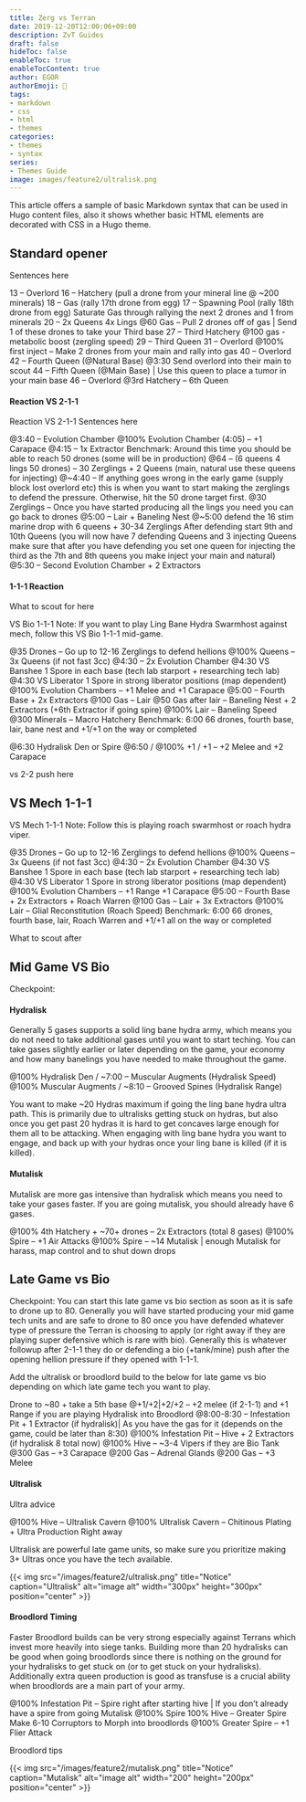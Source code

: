 ```yaml
---
title: Zerg vs Terran
date: 2019-12-20T12:00:06+09:00
description: ZvT Guides
draft: false
hideToc: false
enableToc: true
enableTocContent: true
author: EGOR
authorEmoji: 🤖
tags:
- markdown
- css
- html
- themes
categories:
- themes
- syntax
series:
- Themes Guide
image: images/feature2/ultralisk.png
---
```


This article offers a sample of basic Markdown syntax that can be used in Hugo content files, also it shows whether basic HTML elements are decorated with CSS in a Hugo theme.
<!--more-->

## Standard opener

Sentences here

13 – Overlord
16 – Hatchery (pull a drone from your mineral line @ ~200 minerals)
18 – Gas (rally 17th drone from egg)
17 – Spawning Pool (rally 18th drone from egg)
Saturate Gas through rallying the next 2 drones and 1 from minerals
20 – 2x Queens 4x Lings
@60 Gas – Pull 2 drones off of gas | Send 1 of these drones to take your Third base
27 – Third Hatchery
@100 gas - metabolic boost (zergling speed)
29 – Third Queen
31 – Overlord
@100% first inject – Make 2 drones from your main and rally into gas
40 – Overlord
42 – Fourth Queen (@Natural Base)
@3:30 Send overlord into their main to scout
44 – Fifth Queen (@Main Base) | Use this queen to place a tumor in your main base
46 – Overlord
@3rd Hatchery – 6th Queen


#### Reaction VS 2-1-1

Reaction VS 2-1-1
Sentences here

@3:40 – Evolution Chamber
@100% Evolution Chamber (4:05) – +1 Carapace
@4:15 – 1x Extractor
Benchmark: Around this time you should be able to reach 50 drones (some will be in production)
@64 – (6 queens 4 lings 50 drones) – 30 Zerglings + 2 Queens (main, natural use these queens for injecting)
@~4:40 – If anything goes wrong in the early game (supply block lost overlord etc) this is when you want to start making the zerglings to defend the pressure. Otherwise, hit the 50 drone target first.
@30 Zerglings – Once you have started producing all the lings you need you can go back to drones
@5:00 – Lair + Baneling Nest
@~5:00 defend the 16 stim marine drop with 6 queens + 30-34 Zerglings
After defending start 9th and 10th Queens (you will now have 7 defending Queens and 3 injecting Queens make sure that after you have defending you set one queen for injecting the third as the 7th and 8th queens you make inject your main and natural)
@5:30 – Second Evolution Chamber + 2 Extractors

#### 1-1-1 Reaction

What to scout for here


VS Bio 1-1-1
Note: If you want to play Ling Bane Hydra Swarmhost against mech, follow this VS Bio 1-1-1 mid-game.

@35 Drones – Go up to 12-16 Zerglings to defend hellions
@100% Queens – 3x Queens (if not fast 3cc)
@4:30 – 2x Evolution Chamber
@4:30 VS Banshee 1 Spore in each base (tech lab starport + researching tech lab)
@4:30 VS Liberator 1 Spore in strong liberator positions (map dependent)
@100% Evolution Chambers – +1 Melee and +1 Carapace
@5:00 – Fourth Base + 2x Extractors
@100 Gas – Lair
@50 Gas after lair – Baneling Nest + 2 Extractors (+6th Extractor if going spire)
@100% Lair – Baneling Speed
@300 Minerals – Macro Hatchery
Benchmark: 6:00 66 drones, fourth base, lair, bane nest and +1/+1 on the way or completed

@6:30 Hydralisk Den or Spire
@6:50 / @100% +1 / +1 – +2 Melee and +2 Carapace

vs 2-2 push here

## VS Mech 1-1-1

VS Mech 1-1-1
Note: Follow this is playing roach swarmhost or roach hydra viper.

@35 Drones – Go up to 12-16 Zerglings to defend hellions
@100% Queens – 3x Queens (if not fast 3cc)
@4:30 – 2x Evolution Chamber
@4:30 VS Banshee 1 Spore in each base (tech lab starport + researching tech lab)
@4:30 VS Liberator 1 Spore in strong liberator positions (map dependent)
@100% Evolution Chambers – +1 Range +1 Carapace
@5:00 – Fourth Base + 2x Extractors + Roach Warren
@100 Gas – Lair + 3x Extractors
@100% Lair – Glial Reconstitution (Roach Speed)
Benchmark: 6:00 66 drones, fourth base, lair, Roach Warren and +1/+1 all on the way or completed

What to scout after

## Mid Game VS Bio

Checkpoint: 



#### Hydralisk
Generally 5 gases supports a solid ling bane hydra army, which means you do not need to take additional gases until you want to start teching. You can take gases slightly earlier or later depending on the game, your economy and how many banelings you have needed to make throughout the game.

@100% Hydralisk Den / ~7:00 – Muscular Augments (Hydralisk Speed)
@100% Muscular Augments / ~8:10 – Grooved Spines (Hydralisk Range)

You want to make ~20 Hydras maximum if going the ling bane hydra ultra path. This is primarily due to ultralisks getting stuck on hydras, but also once you get past 20 hydras it is hard to get concaves large enough for them all to be attacking. When engaging with ling bane hydra you want to engage, and back up with your hydras once your ling bane is killed (if it is killed).

#### Mutalisk
Mutalisk are more gas intensive than hydralisk which means you need to take your gases faster. If you are going mutalisk, you should already have 6 gases.

@100% 4th Hatchery + ~70+ drones – 2x Extractors (total 8 gases)
@100% Spire – +1 Air Attacks
@100% Spire – ~14 Mutalisk | enough Mutalisk for harass, map control and to shut down drops

## Late Game vs Bio

Checkpoint: You can start this late game vs bio section as soon as it is safe to drone up to 80. Generally you will have started producing your mid game tech units and are safe to drone to 80 once you have defended whatever type of pressure the Terran is choosing to apply (or right away if they are playing super defensive which is rare with bio). Generally this is whatever followup after 2-1-1 they do or defending a bio (+tank/mine) push after the opening hellion pressure if they opened with 1-1-1.

Add the ultralisk or broodlord build to the below for late game vs bio depending on which late game tech you want to play.

Drone to ~80 + take a 5th base
@+1/+2|+2/+2 – +2 melee (if 2-1-1) and +1 Range if you are playing Hydralisk into Broodlord
@8:00-8:30 – Infestation Pit + 1 Extractor (if hydralisk)| As you have the gas for it (depends on the game, could be later than 8:30)
@100% Infestation Pit – Hive + 2 Extractors (if hydralisk 8 total now)
@100% Hive – ~3-4 Vipers if they are Bio Tank
@300 Gas – +3 Carapace
@200 Gas – Adrenal Glands
@200 Gas – +3 Melee

#### Ultralisk
Ultra advice

@100% Hive – Ultralisk Cavern
@100% Ultralisk Cavern – Chitinous Plating + Ultra Production Right away

Ultralisk are powerful late game units, so make sure you prioritize making 3+ Ultras once you have the tech available.

{{< img src="/images/feature2/ultralisk.png" title="Notice" caption="Ultralisk" alt="image alt" width="300px" height="300px" position="center" >}}

#### Broodlord Timing
Faster Broodlord builds can be very strong especially against Terrans which invest more heavily into siege tanks. Building more than 20 hydralisks can be good when going broodlords since there is nothing on the ground for your hydralisks to get stuck on (or to get stuck on your hydralisks). Additionally extra queen production is good as transfuse is a crucial ability when broodlords are a main part of your army.

@100% Infestation Pit – Spire right after starting hive | If you don’t already have a spire from going Mutalisk
@100% Spire 100% Hive – Greater Spire
Make 6-10 Corruptors to Morph into broodlords
@100% Greater Spire – +1 Flier Attack

Broodlord tips

{{< img src="/images/feature2/mutalisk.png" title="Notice" caption="Mutalisk" alt="image alt" width="200" height="200px" position="center" >}}


